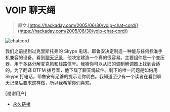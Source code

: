 # VOIP 聊天绳

> 原文:[https://hackaday.com/2005/06/30/voip-chat-cord/](https://hackaday.com/2005/06/30/voip-chat-cord/)

![chatcord](../Images/a2a4f0b51a314ac429a88926928650ef.png)

我们之前提到过克里斯托弗的 Skype 电话。耶鲁安决定制造一种能与任何标准手机兼容的设备。看到[聊天记录](http://www.chat-cord.com/)，他决定建造一个真的很容易。主要组件是一个变压器，用于多路分解麦克风和线路信号。我猜你可以从旧的调制解调器上找到合适的。为了翻译 DTFM 拨号音，他下载了聊天绳软件。剩下的唯一问题是如何用 Skype 打电话，耶鲁安有足够的提示让你明白。我知道至少有一个读者在看到聊天记录后要求这样做，所以我希望你们喜欢。

[谢谢用户]

*   [永久链接](http://www.grynx.com/index.php/projects/build-your-own-chat-cord/)